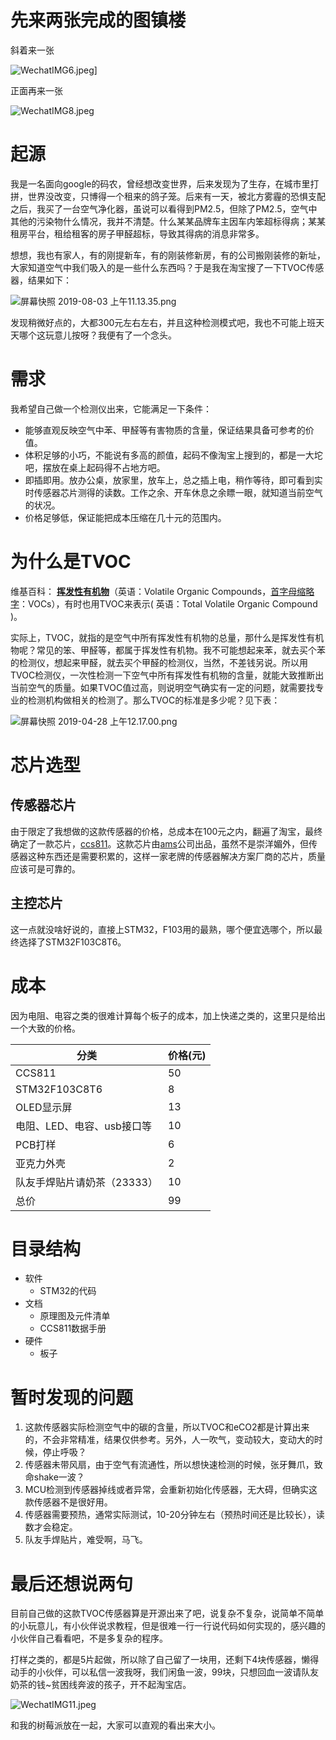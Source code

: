 # 先来两张完成的图镇楼

斜着来一张

![WechatIMG6.jpeg](https://i.loli.net/2019/08/03/x9aLvNqfDFSu1I2.jpg)]

正面再来一张

![WechatIMG8.jpeg](https://i.loli.net/2019/08/03/L16KUxHOisQl4Wd.jpg)

# 起源

我是一名面向google的码农，曾经想改变世界，后来发现为了生存，在城市里打拼，世界没改变，只博得一个租来的鸽子笼。后来有一天，被北方雾霾的恐惧支配之后，我买了一台空气净化器，虽说可以看得到PM2.5，但除了PM2.5，空气中其他的污染物什么情况，我并不清楚。什么某某品牌车主因车内笨超标得病；某某租房平台，租给租客的房子甲醛超标，导致其得病的消息非常多。

想想，我也有家人，有的刚提新车，有的刚装修新房，有的公司搬刚装修的新址，大家知道空气中我们吸入的是一些什么东西吗？于是我在淘宝搜了一下TVOC传感器，结果如下：

![屏幕快照 2019-08-03 上午11.13.35.png](https://i.loli.net/2019/08/03/MoOxLFWAGE3DbvX.png)


发现稍微好点的，大都300元左右左右，并且这种检测模式吧，我也不可能上班天天哪个这玩意儿按呀？我便有了一个念头。

# 需求

我希望自己做一个检测仪出来，它能满足一下条件：

- 能够直观反映空气中苯、甲醛等有害物质的含量，保证结果具备可参考的价值。
- 体积足够的小巧，不能说有多高的颜值，起码不像淘宝上搜到的，都是一大坨吧，摆放在桌上起码得不占地方吧。
- 即插即用。放办公桌，放家里，放车上，总之插上电，稍作等待，即可看到实时传感器芯片测得的读数。工作之余、开车休息之余瞟一眼，就知道当前空气的状况。
- 价格足够低，保证能把成本压缩在几十元的范围内。

# 为什么是TVOC

维基百科： **[挥发性有机物](https://zh.wikipedia.org/zh/挥发性有机物)**（英语：Volatile Organic Compounds，[首字母缩略字](https://zh.wikipedia.org/wiki/首字母縮略字)：VOCs），有时也用TVOC来表示( 英语：Total Volatile Organic Compound )。

实际上，TVOC，就指的是空气中所有挥发性有机物的总量，那什么是挥发性有机物呢？常见的笨、甲醛等，都属于挥发性有机物。我不可能想起来苯，就去买个苯的检测仪，想起来甲醛，就去买个甲醛的检测仪，当然，不差钱另说。所以用TVOC检测仪，一次性检测一下空气中所有挥发性有机物的含量，就能大致推断出当前空气的质量。如果TVOC值过高，则说明空气确实有一定的问题，就需要找专业的检测机构做相关的检测了。那么TVOC的标准是多少呢？见下表：


![屏幕快照 2019-04-28 上午12.17.00.png](https://i.loli.net/2019/08/03/4rwPtQO7X9ZJhiz.png)


# 芯片选型

## 传感器芯片

由于限定了我想做的这款传感器的价格，总成本在100元之内，翻遍了淘宝，最终确定了一款芯片，[ccs811](https://ams.com/ccs811)。这款芯片由[ams](https://ams.com/zh/about-ams)公司出品，虽然不是崇洋媚外，但传感器这种东西还是需要积累的，这样一家老牌的传感器解决方案厂商的芯片，质量应该可是可靠的。

## 主控芯片

这一点就没啥好说的，直接上STM32，F103用的最熟，哪个便宜选哪个，所以最终选择了STM32F103C8T6。

# 成本

因为电阻、电容之类的很难计算每个板子的成本，加上快递之类的，这里只是给出一个大致的价格。

| 分类                        | 价格(元) |
| --------------------------- | -------- |
| CCS811                      | 50       |
| STM32F103C8T6               | 8        |
| OLED显示屏                  | 13       |
| 电阻、LED、电容、usb接口等  | 10       |
| PCB打样                     | 6        |
| 亚克力外壳                  | 2        |
| 队友手焊贴片请奶茶（23333） | 10       |
| 总价                        | 99       |

# 目录结构

- 软件
  - STM32的代码
- 文档
  - 原理图及元件清单
  - CCS811数据手册
- 硬件
  - 板子

# 暂时发现的问题

1. 这款传感器实际检测空气中的碳的含量，所以TVOC和eCO2都是计算出来的，不会非常精准，结果仅供参考。另外，人一吹气，变动较大，变动大的时候，停止呼吸？
2. 传感器未带风扇，由于空气有流通性，所以想快速检测的时候，张牙舞爪，致命shake一波？
3. MCU检测到传感器掉线或者异常，会重新初始化传感器，无大碍，但确实这款传感器不是很好用。
4. 传感器需要预热，通常实际测试，10-20分钟左右（预热时间还是比较长），读数才会稳定。
5. 队友手焊贴片，难受啊，马飞。

# 最后还想说两句

目前自己做的这款TVOC传感器算是开源出来了吧，说复杂不复杂，说简单不简单的小玩意儿，有小伙伴说求教程，但是很难一行一行说代码如何实现的，感兴趣的小伙伴自己看看吧，不是多复杂的程序。

打样之类的，都是5片起做，所以除了自己留了一块用，还剩下4块传感器，懒得动手的小伙伴，可以私信一波我呀，我们闲鱼一波，99块，只想回血一波请队友奶茶的钱~贫困线奔波的孩子，开不起淘宝店。

![WechatIMG11.jpeg](https://i.loli.net/2019/08/03/PXHFqbQZ8drnBJO.jpg)

和我的树莓派放在一起，大家可以直观的看出来大小。